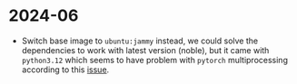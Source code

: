 # 2024-06

- Switch base image to `ubuntu:jammy` instead, we could solve the dependencies to work with latest version (noble), but it came with `python3.12` which seems to have problem with `pytorch` multiprocessing according to this [issue](https://github.com/pytorch/pytorch/issues/125990).
